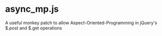 async_mp.js
===========

A useful monkey patch to allow Aspect-Oriented-Programming in jQuery's $.post and $.get operations
